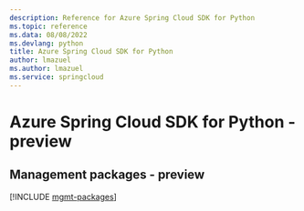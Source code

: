 ```yaml
---
description: Reference for Azure Spring Cloud SDK for Python
ms.topic: reference
ms.data: 08/08/2022
ms.devlang: python
title: Azure Spring Cloud SDK for Python
author: lmazuel
ms.author: lmazuel
ms.service: springcloud
---
```

# Azure Spring Cloud SDK for Python - preview

## Management packages - preview
[!INCLUDE [mgmt-packages](spring-cloud-mgmt-index.md)]
